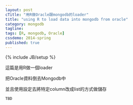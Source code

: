 ```yaml
---
layout: post
cTitle: "用R做Oracle跟mongodb的loader"
title: "using R to load data into mongodb from oracle"
category: mongodb
tagline:
tags: [R, mongodb, Oracle]
cssdemo: 2014-spring
published: true
---
```

{% include JB/setup %} 

這篇是用R做一個loader

把Oracle資料倒去Mongodb中

並且使用設定去將特定column改成list的方式做儲存

<!-- more -->

``` R
TBD
```
